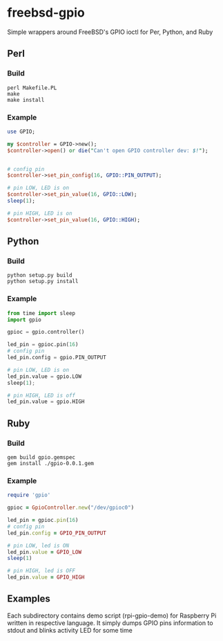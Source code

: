 freebsd-gpio
============

Simple wrappers around FreeBSD's GPIO ioctl for Per, Python, and Ruby

Perl
----

### Build
```
perl Makefile.PL
make
make install
```

### Example
```perl
use GPIO;

my $controller = GPIO->new();
$controller->open() or die("Can't open GPIO controller dev: $!");


# config pin
$controller->set_pin_config(16, GPIO::PIN_OUTPUT);

# pin LOW, LED is on
$controller->set_pin_value(16, GPIO::LOW);
sleep(1);

# pin HIGH, LED is on
$controller->set_pin_value(16, GPIO::HIGH);
```

Python
------

### Build
```
python setup.py build
python setup.py install
```

### Example
```python
from time import sleep
import gpio

gpioc = gpio.controller()

led_pin = gpioc.pin(16)
# config pin
led_pin.config = gpio.PIN_OUTPUT

# pin LOW, LED is on
led_pin.value = gpio.LOW
sleep(1);

# pin HIGH, LED is off
led_pin.value = gpio.HIGH
```

Ruby
----

### Build
```
gem build gpio.gemspec
gem install ./gpio-0.0.1.gem
```

### Example
```ruby
require 'gpio'

gpioc = GpioController.new("/dev/gpioc0")

led_pin = gpioc.pin(16)
# config pin
led_pin.config = GPIO_PIN_OUTPUT

# pin LOW, led is ON
led_pin.value = GPIO_LOW
sleep(1)

# pin HIGH, led is OFF
led_pin.value = GPIO_HIGH

```

Examples
--------

Each subdirectory contains demo script (rpi-gpio-demo) for 
Raspberry Pi written in respective language. It simply dumps
GPIO pins information to stdout and blinks activity LED for
some time
